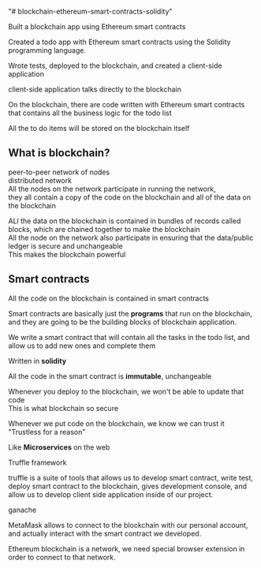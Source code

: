 "# blockchain-ethereum-smart-contracts-solidity" 

Built a blockchain app using Ethereum smart contracts 

Created a todo app with Ethereum smart contracts using the Solidity programming language. 

Wrote tests, deployed to the blockchain, and created a client-side application






client-side application talks directly to the blockchain

On the blockchain, there are code written with Ethereum smart contracts that contains all the business logic for the todo list


All the to do items will be stored on the blockchain itself


## What is blockchain?

peer-to-peer network of nodes\
distributed network\
All the nodes on the network participate in running the network, \
they all contain a copy of the code on the blockchain and all of the data on the blockchain


ALl the data on the blockchain is contained in bundles of records called blocks, which are chained together to make the blockchain\
All the node on the network also participate in ensuring that the data/public ledger is secure and unchangeable\
This makes the blockchain powerful

## Smart contracts
All the code on the blockchain is contained in smart contracts

Smart contracts are basically just the **programs** that run on the blockchain, and they are going to be the building blocks of blockchain application.


We write a smart contract that will contain all the tasks in the todo list, and allow us to add new ones and complete them

Written in **solidity**



All the code in the smart contract is **immutable**, unchangeable


Whenever you deploy to the blockchain, we won't be able to update that code \
This is what blockchain so secure

Whenever we put code on the blockchain, we know we can trust it \
"Trustless for a reason"


Like **Microservices** on the web




Truffle framework 

truffle is a suite of tools that allows us to develop smart contract, write test, deploy smart contract to the blockchain, gives development console, and allow us to develop client side application inside of our project.


ganache


MetaMask allows to connect to the blockchain with our personal account, and actually interact with the smart contract we developed.



Ethereum blockchain is a network, we need special browser extension in order to connect to that network.



















































